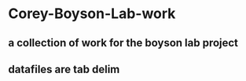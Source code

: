 # Corey-Boyson-Lab-work
## a collection of work for the boyson lab project
## datafiles are tab delim  
